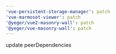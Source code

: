 ```yaml
---
'vue-persistent-storage-manager': patch
'vue-marmoset-viewer': patch
'@yeger/vue2-masonry-wall': patch
'@yeger/vue-masonry-wall': patch
---
```


update peerDependencies
